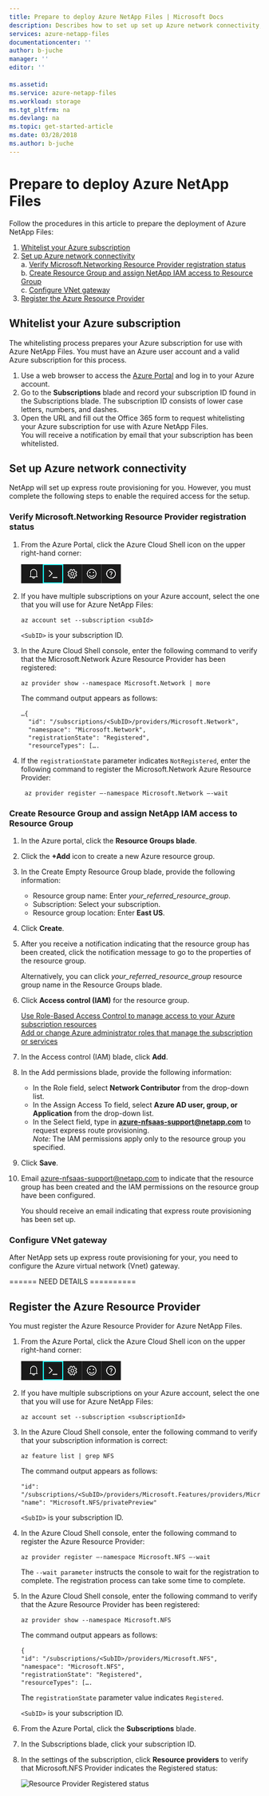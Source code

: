 ```yaml
---
title: Prepare to deploy Azure NetApp Files | Microsoft Docs
description: Describes how to set up set up Azure network connectivity, including verifying Microsoft.Networking Resource Provider registration and creating resource group and granting access.
services: azure-netapp-files
documentationcenter: ''
author: b-juche
manager: ''
editor: ''

ms.assetid:
ms.service: azure-netapp-files
ms.workload: storage
ms.tgt_pltfrm: na
ms.devlang: na
ms.topic: get-started-article
ms.date: 03/28/2018
ms.author: b-juche
---
```

# Prepare to deploy Azure NetApp Files

Follow the procedures in this article to prepare the deployment of Azure NetApp Files:

1. [Whitelist your Azure subscription](#whitelist-your-azure-subscription)
2. [Set up Azure network connectivity](#set-up-azure-network-connectivity)  
    a. [Verify Microsoft.Networking Resource Provider registration status](#verify-resource-provider)  
    b. [Create Resource Group and assign NetApp IAM access to Resource Group](#create_resource_group)  
    c. [Configure VNet gateway](#configure_vnet_geteway)
3. [Register the Azure Resource Provider](#register_azure_resource_provider)



## <a name="whitelist-your-azure-subscription"></a>Whitelist your Azure subscription 

The whitelisting process prepares your Azure subscription for use with Azure NetApp Files. You must have an Azure user account and a valid Azure subscription for this process.

1.	Use a web browser to access the [Azure Portal](https://portal.azure.com/) and log in to your Azure account.  
2.	Go to the **Subscriptions** blade and record your subscription ID found in the Subscriptions blade. 
    The subscription ID consists of lower case letters, numbers, and dashes. 
3.	Open the URL and fill out the Office 365 form to request whitelisting your Azure subscription for use with Azure NetApp Files.   
    You will receive a notification by email that your subscription has been whitelisted. 


## <a name="set-up-azure-network-connectivity"></a>Set up Azure network connectivity

NetApp will set up express route provisioning for you.  However, you must complete the following steps to enable the required access for the setup. 

### <a name="verify-resource-provider"></a>Verify Microsoft.Networking Resource Provider registration status

1. From the Azure Portal, click the Azure Cloud Shell icon on the upper right-hand corner:

    ![Azure Cloud Shell icon ](../media/azure-netapp-files/azure-netapp-files-azure-cloud-shell-icon.png)

2. If you have multiple subscriptions on your Azure account, select the one that you will use for Azure NetApp Files:  

    ````
    az account set --subscription <subId>
    ````
    `<SubID>` is your subscription ID.

3.	In the Azure Cloud Shell console, enter the following command to verify that the Microsoft.Network Azure Resource Provider has been registered:

    ````
    az provider show --namespace Microsoft.Network | more
    ````
    The command output appears as follows:
    ````
    …{
      "id": "/subscriptions/<SubID>/providers/Microsoft.Network",
      "namespace": "Microsoft.Network",
      "registrationState": "Registered",
      "resourceTypes": [….
     ````

4.	If the `registrationState` parameter indicates `NotRegistered`, enter the following command to register the Microsoft.Network Azure Resource Provider:

    ````
     az provider register –-namespace Microsoft.Network –-wait
    ````

### <a name="create_resource_group"></a>Create Resource Group and assign NetApp IAM access to Resource Group
1. In the Azure portal, click the **Resource Groups blade**.
2. Click the **+Add** icon to create a new Azure resource group.
3.	In the Create Empty Resource Group blade, provide the following information:
    - Resource group name: Enter *your_referred_resource_group*.
    - Subscription: Select your subscription.
    - Resource group location: Enter **East US**.
4.	Click **Create**.
5.	After you receive a notification indicating that the resource group has been created, click the notification message to go to the properties of the resource group.

    Alternatively, you can click *your_referred_resource_group* resource group name in the Resource Groups blade.
6.	Click **Access control (IAM)** for the resource group.

    [Use Role-Based Access Control to manage access to your Azure subscription resources](https://docs.microsoft.com/en-us/azure/active-directory/role-based-access-control-configure)  
    [Add or change Azure administrator roles that manage the subscription or services](https://docs.microsoft.com/en-us/azure/billing/billing-add-change-azure-subscription-administrator)
7.	In the Access control (IAM) blade, click **Add**.
8.	In the Add permissions blade, provide the following information:
    - In the Role field, select **Network Contributor** from the drop-down list.
    - In the Assign Access To field, select **Azure AD user, group, or Application** from the drop-down list.  
    - In the Select field, type in **azure-nfsaas-support@netapp.com** to request express route provisioning.   
    *Note:*	The IAM permissions apply only to the resource group you specified.
9.	Click **Save**.
10.	Email [azure-nfsaas-support@netapp.com](mailto:azure-nfsaas-support@netapp.com) to indicate that the resource group has been created and the IAM permissions on the resource group have been configured.

    You should receive an email indicating that express route provisioning has been set up.

### <a name="configure_vnet_geteway"></a>Configure VNet gateway
After NetApp sets up express route provisioning for your, you need to configure the Azure virtual network (Vnet) gateway.
<!-- After NetApp (SRE) sets up Express Route for users, need to have users configure VNet gateway. --> 
====== NEED DETAILS ==========



## <a name="register_azure_resource_provider">Register the Azure Resource Provider
You must register the Azure Resource Provider for Azure NetApp Files.
1.	From the Azure Portal, click the Azure Cloud Shell icon on the upper right-hand corner:

    ![Azure Cloud Shell icon ](../media/azure-netapp-files/azure-netapp-files-azure-cloud-shell-icon.png)

2.	If you have multiple subscriptions on your Azure account, select the one that you will use for Azure NetApp Files:  

    ````
    az account set --subscription <subscriptionId>
    ````

3. In the Azure Cloud Shell console, enter the following command to verify that your subscription information is correct:

    ````
    az feature list | grep NFS
    ````
   The command output appears as follows:
   ````
   "id": "/subscriptions/<SubID>/providers/Microsoft.Features/providers/Microsoft.NFS/features/privatePreview",
   "name": "Microsoft.NFS/privatePreview"
    ````
    `<SubID>` is your subscription ID.

4.	In the Azure Cloud Shell console, enter the following command to register the Azure Resource Provider:

    ````
    az provider register –-namespace Microsoft.NFS –-wait
    ````

    The `--wait parameter` instructs the console to wait for the registration to complete. The registration process can take some time to complete.

5.	In the Azure Cloud Shell console, enter the following command to verify that the Azure Resource Provider has been registered:

    ````
    az provider show --namespace Microsoft.NFS
    ````
    The command output appears as follows:

    ````
    {
    "id": "/subscriptions/<SubID>/providers/Microsoft.NFS",
    "namespace": "Microsoft.NFS",
    "registrationState": "Registered",
    "resourceTypes": [….
    ````

    The `registrationState` parameter value indicates `Registered`.

    `<SubID>` is your subscription ID.

6.	From the Azure Portal, click the **Subscriptions** blade.

7.	In the Subscriptions blade, click your subscription ID.

8.	In the settings of the subscription, click **Resource providers** to verify that Microsoft.NFS Provider indicates the Registered status:

    ![Resource Provider Registered status ](../media/azure-netapp-files/azure-netapp-files-resource-provider-registered-status.png)  
